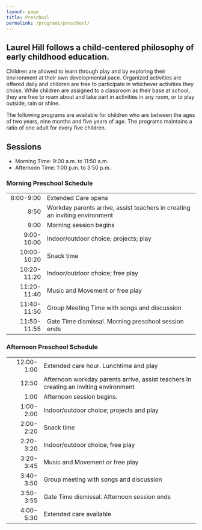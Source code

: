 ```yaml
---
layout: page
title: Preschool
permalink: /programs/preschool/
---
```


## Laurel Hill follows a child-centered philosophy of early childhood education. 

Children are allowed to learn through play and by exploring their environment at their own developmental pace. Organized activities are offered daily and children are free to participate in whichever activities they chose. While children are assigned to a classroom as their base at school, they are free to roam about and take part in activities in any room, or to play outside, rain or shine. 

The following programs are available for children who are between the ages of two years, nine months and five years of age. The programs maintains a ratio of one adult for every five children.



## Sessions

* Morning Time: 9:00 a.m. to 11:50 a.m.
* Afternoon Time: 1:00 p.m. to 3:50 p.m.

### Morning Preschool Schedule

| | |
|--------:|:-------|
| 8:00-9:00 	| Extended Care opens |
| 8:50 	| Workday parents arrive, assist teachers in creating an inviting environment |
| 9:00 	| Morning session begins |
| 9:00-10:00 	| Indoor/outdoor choice; projects; play |
| 10:00-10:20 	| Snack time |
| 10:20-11:20 	| Indoor/outdoor choice; free play |
| 11:20-11:40 	| Music and Movement or free play |
| 11:40-11:50 	| Group Meeting Time with songs and discussion |
| 11:50-11:55 	| Gate Time dismissal. Morning preschool session ends |

### Afternoon Preschool Schedule

| | |
|--------:|:-------|
| 12:00-1:00 	| Extended care hour. Lunchtime and play
| 12:50 	| Afternoon workday parents arrive, assist teachers in creating an inviting environment |
| 1:00 	| Afternoon session begins. |
| 1:00-2:00 	| Indoor/outdoor choice; projects and play |
| 2:00-2:20 	| Snack time |
| 2:20-3:20 	| Indoor/outdoor choice; free play |
| 3:20-3:45 	| Music and Movement or free play |
| 3:40-3:50 	| Group meeting with songs and discussion |
| 3:50-3:55 	| Gate Time dismissal. Afternoon session ends |
| 4:00-5:30 	| Extended care available |
